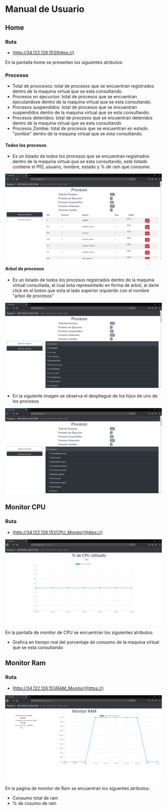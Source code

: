 # Manual de Usuario

## Home

### Ruta 

* [http://34.122.126.151](https://)

En la pantalla home se presentan los siguientes atributos:

### Procesos

* Total de proocesos: total de procesos que se encuentran registrados dentro de la maquina virtual que se esta consultando.
* Procesos en ejecucion: total de procesos que se encuentran ejecutandose dentro de la maquina virtual que se esta consultando.
* Procesos suspendidos: total de procesos que se encuentran suspendidos dentro de la maquina virtual que se esta consultando.
* Procesos detenidos: total de procesos que se encuentran detenidos dentro de la maquina virtual que se esta consultando
* Procesos Zombie: total de procesos que se encuentran en estado "zombie" dentro de la maquina virtual que se esta consultando.

#### Todos los procesos

* Es un listado de todos los procesos que se encuentran registrados dentro de la maquina virtual que se esta consultando, este listado contiene el PID, usuario, nombre, estado y % de ram que consume.

![Screenshot](HOME.png)

#### Arbol de procesos

* Es un listado de todos los procesos registrados dentro de la maquina virtual consultada, el cual esta representado en forma de arbol, al darle click en el boton que esta al lado superior izquierdo con el nombre "arbol de procesos"

![Screenshot](Arbol.png)

* En la siguiente imagen se observa el despliegue de los hijos de uno de los procesos

![Screenshot](Arbol2.png)

## Monitor CPU

### Ruta

* [http://34.122.126.151/CPU_Monitor](https://)

![Screenshot](CPU.png)

En la pantalla de monitor de CPU se encuentran los siguientes atributos:

* Grafica en tiempo real del porcentaje de consumo de la maquina virtual que se esta consultando

## Monitor Ram 

### Ruta

* [http://34.122.126.151/RAM_Monitor](https://)

![Screenshot](RAM.png)

En la pagina de monitor de Ram se encuentran los siguentes atributos:

* Consumo total de ram
* % de cosumo de ram
